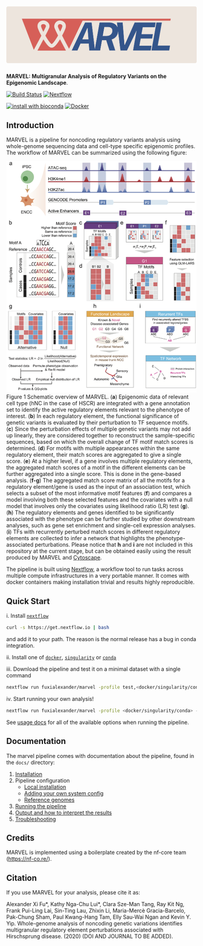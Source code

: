 # ![marvel](docs/images/marvel_banner.png)

**MARVEL: Multigranular Analysis of Regulatory Variants on the Epigenomic Landscape**.

[![Build Status](https://travis-ci.com/fuxialexander/marvel.svg?branch=master)](https://travis-ci.com/fuxialexander/marvel)
[![Nextflow](https://img.shields.io/badge/nextflow-%E2%89%A50.32.0-brightgreen.svg)](https://www.nextflow.io/)

[![install with bioconda](https://img.shields.io/badge/install%20with-bioconda-brightgreen.svg)](http://bioconda.github.io/)
[![Docker](https://img.shields.io/docker/cloud/build/fuxialexander/marvel.svg)](https://hub.docker.com/r/fuxialexander/marvel)

## Introduction
MARVEL is a pipeline for noncoding regulatory variants analysis using whole-genome sequencing data and cell-type specific epigenomic profiles. The workflow of MARVEL can be summarized using the following figure:

![Schematic overview of MARVEL](docs/images/marvel_overview.png)
Figure 1 Schematic overview of MARVEL. (**a**) Epigenomic data of relevant cell type (hNC in the case of HSCR) are integrated with a gene annotation set to identify the active regulatory elements relevant to the phenotype of interest. (**b**) In each regulatory element, the functional significance of genetic variants is evaluated by their perturbation to TF sequence motifs. (**c**) Since the perturbation effects of multiple genetic variants may not add up linearly, they are considered together to reconstruct the sample-specific sequences, based on which the overall change of TF motif match scores is determined. (**d**) For motifs with multiple appearances within the same regulatory element, their match scores are aggregated to give a single score. (**e**) At a higher level, if a gene involves multiple regulatory elements, the aggregated match scores of a motif in the different elements can be further aggregated into a single score. This is done in the gene-based analysis. (**f-g**) The aggregated match score matrix of all the motifs for a regulatory element/gene is used as the input of an association test, which selects a subset of the most informative motif features (**f**) and compares a model involving both these selected features and the covariates with a null model that involves only the covariates using likelihood ratio (LR) test (**g**). (**h**) The regulatory elements and genes identified to be significantly associated with the phenotype can be further studied by other downstream analyses, such as gene set enrichment and single-cell expression analyses. (**i**) TFs with recurrently perturbed match scores in different regulatory elements are collected to infer a network that highlights the phenotype-associated perturbations. Please notice that **h** and **i** are not included in this repository at the current stage, but can be obtained easily using the result produced by MARVEL and [Cytoscape](https://cytoscape.org/).

The pipeline is built using [Nextflow](https://www.nextflow.io), a workflow tool to run tasks across multiple compute infrastructures in a very portable manner. It comes with docker containers making installation trivial and results highly reproducible.

## Quick Start

i. Install [`nextflow`](https://nf-co.re/usage/installation)
```bash
curl -s https://get.nextflow.io | bash
```
and add it to your path. The reason is the normal release has a bug in conda integration.

ii. Install one of [`docker`](https://docs.docker.com/engine/installation/), [`singularity`](https://www.sylabs.io/guides/3.0/user-guide/) or [`conda`](https://conda.io/miniconda.html)

iii. Download the pipeline and test it on a minimal dataset with a single command

```bash
nextflow run fuxialexander/marvel -profile test,<docker/singularity/conda>
```

iv. Start running your own analysis!

<!-- TODO nf-core: Update the default command above used to run the pipeline -->
```bash
nextflow run fuxialexander/marvel -profile <docker/singularity/conda> --regions "input/regions/*.bed" 
```

See [usage docs](docs/usage.md) for all of the available options when running the pipeline.

## Documentation

The marvel pipeline comes with documentation about the pipeline, found in the `docs/` directory:

1. [Installation](https://nf-co.re/usage/installation)
2. Pipeline configuration
    * [Local installation](https://nf-co.re/usage/local_installation)
    * [Adding your own system config](https://nf-co.re/usage/adding_own_config)
    * [Reference genomes](https://nf-co.re/usage/reference_genomes)
3. [Running the pipeline](docs/usage.md)
4. [Output and how to interpret the results](docs/output.md)
5. [Troubleshooting](https://nf-co.re/usage/troubleshooting)


## Credits

MARVEL is implemented using a boilerplate created by the nf-core team (https://nf-co.re/).

## Citation

<!-- TODO: to be updated -->
If you use MARVEL for your analysis, please cite it as: 

Alexander Xi Fu*, Kathy Nga-Chu Lui*, Clara Sze-Man Tang, Ray Kit Ng, Frank Pui-Ling Lai, Sin-Ting
Lau, Zhixin Li, Maria-Mercè Gracia-Barcelo, Pak-Chung Sham, Paul Kwang-Hang Tam, Elly Sau-Wai
Ngan and Kevin Y. Yip. Whole-genome analysis of noncoding genetic variations identifies
multigranular regulatory element perturbations associated with Hirschsprung disease. (2020)
(DOI AND JOURNAL TO BE ADDED).
